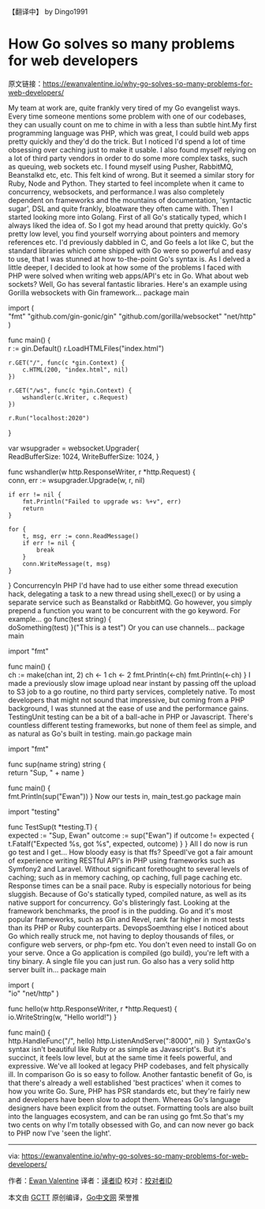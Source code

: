 【翻译中】 by Dingo1991
# How Go solves so many problems for web developers

原文链接：https://ewanvalentine.io/why-go-solves-so-many-problems-for-web-developers/

My team at work are, quite frankly very tired of my Go evangelist ways. Every time someone mentions some problem with one of our codebases, they can usually count on me to chime in with a less than subtle hint.My first programming language was PHP, which was great, I could build web apps pretty quickly and they'd do the trick. But I noticed I'd spend a lot of time obsessing over caching just to make it usable. I also found myself relying on a lot of third party vendors in order to do some more complex tasks, such as queuing, web sockets etc. I found myself using Pusher, RabbitMQ, Beanstalkd etc, etc. This felt kind of wrong. But it seemed a similar story for Ruby, Node and Python. They started to feel incomplete when it came to concurrency, websockets, and performance.I was also completely dependent on frameworks and the mountains of documentation, 'syntactic sugar', DSL and quite frankly, bloatware they often came with. Then I started looking more into Golang. First of all Go's statically typed, which I always liked the idea of. So I got my head around that pretty quickly. Go's pretty low level, you find yourself worrying about pointers and memory references etc. I'd previously dabbled in C, and Go feels a lot like C, but the standard libraries which come shipped with Go were so powerful and easy to use, that I was stunned at how to-the-point Go's syntax is. As I delved a little deeper, I decided to look at how some of the problems I faced with PHP were solved when writing web apps/API's etc in Go. What about web sockets? Well, Go has several fantastic libraries. Here's an example using Gorilla websockets with Gin framework... package main

import (  
    "fmt"
    "github.com/gin-gonic/gin"
    "github.com/gorilla/websocket"
    "net/http"
)

func main() {  
    r := gin.Default()
    r.LoadHTMLFiles("index.html")

    r.GET("/", func(c *gin.Context) {
        c.HTML(200, "index.html", nil)
    })

    r.GET("/ws", func(c *gin.Context) {
        wshandler(c.Writer, c.Request)
    })

    r.Run("localhost:2020")
}

var wsupgrader = websocket.Upgrader{  
    ReadBufferSize:  1024,
    WriteBufferSize: 1024,
}

func wshandler(w http.ResponseWriter, r *http.Request) {  
    conn, err := wsupgrader.Upgrade(w, r, nil)

    if err != nil {
        fmt.Println("Failed to upgrade ws: %+v", err)
        return
    }

    for {
        t, msg, err := conn.ReadMessage()
        if err != nil {
            break
        }
        conn.WriteMessage(t, msg)
    }
}
ConcurrencyIn PHP I'd have had to use either some thread execution hack, delegating a task to a new thread using shell_exec() or by using a separate service such as Beanstalkd or RabbitMQ. Go however, you simply prepend a function you want to be concurrent with the go keyword. For example... go func(test string) {  
    doSomething(test)
}("This is a test")
Or you can use channels... package main

import "fmt"

func main() {  
    ch := make(chan int, 2)
    ch <- 1
    ch <- 2
    fmt.Println(<-ch)
    fmt.Println(<-ch)
}
I made a previously slow image upload near instant by passing off the upload to S3 job to a go routine, no third party services, completely native. To most developers that might not sound that impressive, but coming from a PHP background, I was stunned at the ease of use and the performance gains. TestingUnit testing can be a bit of a ball-ache in PHP or Javascript. There's countless different testing frameworks, but none of them feel as simple, and as natural as Go's built in testing. main.go package main

import "fmt"

func sup(name string) string {  
    return "Sup, " + name
}

func main() {  
    fmt.Println(sup("Ewan"))
}
Now our tests in, main_test.go package main

import "testing"

func TestSup(t *testing.T) {  
    expected := "Sup, Ewan"
    outcome := sup("Ewan")
    if outcome != expected {
        t.Fatalf("Expected %s, got %s", expected, outcome)
    }
}
All I do now is run go test and I get... How bloody easy is that ffs? SpeedI've got a fair amount of experience writing RESTful API's in PHP using frameworks such as Symfony2 and Laravel. Without significant forethought to several levels of caching; such as in memory caching, op caching, full page caching etc. Response times can be a snail pace. Ruby is especially notorious for being sluggish. Because of Go's statically typed, compiled nature, as well as its native support for concurrency. Go's blisteringly fast. Looking at the framework benchmarks, the proof is in the pudding. Go and it's most popular frameworks, such as Gin and Revel, rank far higher in most tests than its PHP or Ruby counterparts. DevopsSoemthing else I noticed about Go which really struck me, not having to deploy thousands of files, or configure web servers, or php-fpm etc. You don't even need to install Go on your serve. Once a Go application is compiled (go build), you're left with a tiny binary. A single file you can just run. Go also has a very solid http server built in... package main

import (  
    "io"
    "net/http"
)

func hello(w http.ResponseWriter, r *http.Request) {  
    io.WriteString(w, "Hello world!")
}

func main() {  
    http.HandleFunc("/", hello)
    http.ListenAndServe(":8000", nil)
}
 SyntaxGo's syntax isn't beautiful like Ruby or as simple as Javascript's. But it's succinct, it feels low level, but at the same time it feels powerful, and expressive. We've all looked at legacy PHP codebases, and felt physically ill. In comparison Go is so easy to follow. Another fantastic benefit of Go, is that there's already a well established 'best practices' when it comes to how you write Go. Sure, PHP has PSR standards etc, but they're fairly new and developers have been slow to adopt them. Whereas Go's language designers have been explicit from the outset. Formatting tools are also built into the languages ecosystem, and can be ran using go fmt.So that's my two cents on why I'm totally obsessed with Go, and can now never go back to PHP now I've 'seen the light'.



----------------

via: https://ewanvalentine.io/why-go-solves-so-many-problems-for-web-developers/

作者：[Ewan Valentine](https://ewanvalentine.io/author/ewan/)
译者：[译者ID](https://github.com/译者ID)
校对：[校对者ID](https://github.com/校对者ID)

本文由 [GCTT](https://github.com/studygolang/GCTT) 原创编译，[Go中文网](https://studygolang.com/) 荣誉推
